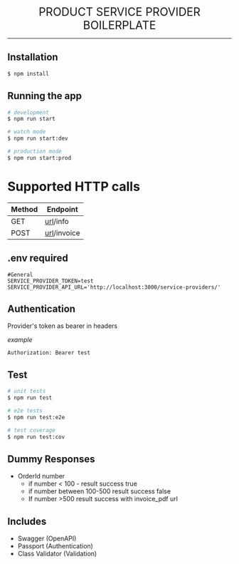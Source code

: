   <div style="font-size:25px;text-align:center">PRODUCT SERVICE PROVIDER BOILERPLATE</div>
  <hr>
  
## Installation

```bash
$ npm install
```

## Running the app

```bash
# development
$ npm run start

# watch mode
$ npm run start:dev

# production mode
$ npm run start:prod
```

# Supported HTTP calls
| Method | Endpoint |
| ------- | ------- |
| GET | [url](http://localhost:3000)/info |
| POST | [url](http://localhost:3000)/invoice |

## .env required
 ```
 #General
 SERVICE_PROVIDER_TOKEN=test
 SERVICE_PROVIDER_API_URL='http://localhost:3000/service-providers/'

 ```

## Authentication
 Provider's token as bearer in headers

 *example*
 ```
 Authorization: Bearer test
 ```

 

## Test

```bash
# unit tests
$ npm run test

# e2e tests
$ npm run test:e2e

# test coverage
$ npm run test:cov
```

## Dummy Responses

- OrderId number 
  - if number < 100 - result success true
  - if number between 100-500 result success false
  - If number >500 result success with invoice_pdf url

## Includes

- Swagger (OpenAPI)
- Passport (Authentication)
- Class Validator (Validation)

